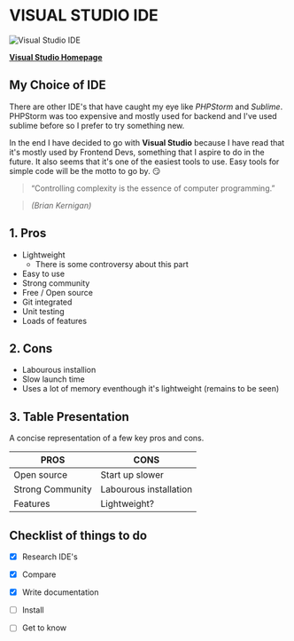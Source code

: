 # VISUAL STUDIO IDE

![Visual Studio IDE](https://visualstudio.microsoft.com/wp-content/uploads/2018/11/vsplogo.png)


[**Visual Studio Homepage**](https://visualstudio.microsoft.com/vs/ "Visual Studio Homepage")

## My Choice of IDE

There are other IDE's that have caught my eye like *PHPStorm* and *Sublime*. PHPStorm was too expensive and mostly used for backend and I've used sublime before so I prefer to try something new. 

In the end I have decided to go with **Visual Studio** because I have read that it's mostly used by Frontend Devs, something that I aspire to do in the future. It also seems that it's one of the easiest tools to use. Easy tools for simple code will be the motto to go by. :smirk:

> “Controlling complexity is the essence of computer programming.”

>*(Brian Kernigan)*


## 1. Pros 

 * Lightweight
   * There is some controversy about this part 
 * Easy to use 
 * Strong community 
 * Free / Open source
 * Git integrated 
 * Unit testing
 * Loads of features
 
## 2. Cons

 * Labourous installion
 * Slow launch time
 * Uses a lot of memory eventhough it's lightweight (remains to be seen)

## 3. Table Presentation

A concise representation of a few key pros and cons.

**PROS** | 	**CONS**
---|---
Open source |	Start up slower
Strong Community	| Labourous installation
Features	| Lightweight?


## Checklist of things to do 
- [x] Research IDE's
- [x] Compare
- [x] Write documentation
- [ ] Install
- [ ] Get to know


